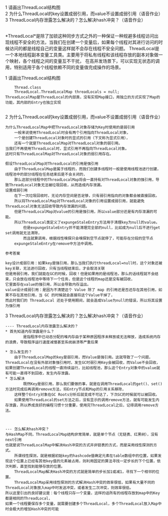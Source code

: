 1 请画出ThreadLocal结构图<br>
2 为什么ThreadLocal的key设置成弱引用，而value不设置成弱引用（语音作业）<br>
3 ThreadLocal内存泄露怎么解决的？怎么解决hash冲突？（语音作业）<br>


<br>
*ThreadLocal*是除了加锁这种同步方式之外的一种保证一种规避多线程访问出现线程不安全的方法，当我们在创建一个变量后，如果每个线程对其进行访问的时候访问的都是线程自己的变量这样就不会存在线程不安全问题。
ThreadLocal是一个本地线程副本变量工具类。主要用于将私有线程和该线程存放的副本对象做一个映射，各个线程之间的变量互不干扰，
在高并发场景下，可以实现无状态的调用，特别适用于各个线程依赖不同的变量值完成操作的场景。


1 请画出ThreadLocal结构图

```text
    Thread.class
    ThreadLocal.ThreadLocalMap threadLocals = null;
ThreadLocalMap是ThreadLocal的内部类，没有实现Map接口，用独立的方式实现了Map的功能，其内部的Entry也独立实现
    
```

2 为什么ThreadLocal的key设置成弱引用，而value不设置成弱引用（语音作业）

```text
为什么ThreadLocalMap中把ThreadLocal对象存储为Key时使用的是弱引用
    一般来说使用ThreadLocal时会有两个引用指向ThreadLocal对象，
    一个是创建ThreadLocal对象时的显式的引用（下文称为显式引用），
    还有一个就是ThreadLocalMap对ThreadLocal对象的弱引用。
当我们不再使用ThreadLocal时，显式引用不再指向ThreadLocal对象。
这时只有ThreadLocalMap对ThreadLocal对象的弱引用存在。

假设ThreadLocalMap对ThreadLocal的引用是强引用
    由于ThreadLocalMap是属于线程的，而我们创建多线程时一般是使用线程池进行创建，线程池中的部分线程在任务结束后是不会关闭的，
    那么这部分线程中的ThreadLocalMap将会一直持有对ThreadLocal对象的强引用，导致ThreadLocal对象无法被垃圾回收，从而造成内存泄漏。
设置成弱引用
    在下一次垃圾回收时，无论内存空间是否足够，只有弱引用指向的对象都会被直接回收。
    所以将ThreadLocalMap对ThreadLocal对象的引用设置成弱引用，就能避免ThreadLocal对象无法回收导致内存泄漏的问题。
    但是ThreadLocalMap对value的引用是强引用，所以value部分还是有内存泄漏的可能。
    所以ThreadLocal类定义了expungeStaleEntry方法用于清理key为null的value。
        但是expungeStaleEntry并不能清理完全部的null，比如成为null后不进行get set调用就无法清除，
        而且就算调用，根据线性嗅探只会嗅探到空节点就停了，可能存在分段的空节点
    expungeStaleEntry在remove中方法中调用。

参考答案

key设计成弱引用：如果key是强引用，那么当我们执行threadLocal=null时，这个对象还被key关联，无法进行回收，只有当线程结束后，才会取消关联
但是用弱引用，我们就能在GC的时候，回收！但是如果用的是线程池，那么的话线程就不会结束，只会放在线程池中等待下一个任务，但是这个线程的map还是没有被回收，
它里面存在value的强引用，所以会导致内存溢出。
value设计成弱引用：是因为不清楚这个 Value 除了 map 的引用还是否还存在其他引用，如果不存在其他引用，当 GC 的时候就会直接将这个Value干掉了，
而此时我们的 ThreadLocal 还处于使用期间，就会造成Value为null的错误，所以将其设置为强引用
```

3 ThreadLocal内存泄露怎么解决的？怎么解决hash冲突？（语音作业）

```text
---- ThreadLocal内存泄露怎么解决的？
* 首先知道内存泄露是什么？
        是指程序中已动态分配的堆内存由于某种原因程序未释放或无法释放，造成系统内存的浪费，导致程序运行速度减慢甚至系统崩溃等严重后果

* 怎么发生的？
    由于ThreadLocalMap的key是弱引用，而Value是强引用。这就导致了一个问题，ThreadLocal在没有外部对象强引用时，发生GC时弱引用Key会被回收，而Value不会回收，
如果创建ThreadLocal的线程一直持续运行，比如线程池，那么这个Entry对象中的value就有可能一直得不到回收，发生内存泄露。
* 怎么解决
        既然Key是弱引用，那么我们要做的事，就是在调用ThreadLocal的get()、set()方法时完成后再调用remove方法，将Entry节点和Map的引用关系移除，
    这样整个Entry对象在GC Roots分析后就变成不可达了，下次GC的时候就可以被回收。
    如果使用ThreadLocal的set方法之后，没有显示的调用remove方法，就有可能发生内存泄露，所以养成良好的编程习惯十分重要，使用完ThreadLocal之后，记得调用remove方法。



--- 怎么解决hash冲突？
与HashMap不同，ThreadLocalMap结构非常简单，就是单个节点（无链表、红黑树），没有next引用
也就是说ThreadLocalMap中解决Hash冲突的方式并非链表的方式，而是采用线性探测的方式。
    所谓线性探测，就是根据初始key的hashcode值确定元素在table数组中的位置，如果发现这个位置上已经有其他key值的元素被占用，则利用固定的算法寻找一定步长的下个位置，依次判断，直至找到能够存放的位置。
    ThreadLocalMap解决Hash冲突的方式就是简单的步长加1或减1，寻找下一个相邻的位置。
    ThreadLocalMap采用线性探测的方式解决Hash冲突的效率很低，如果有大量不同的ThreadLocal对象放入map中时发送冲突，或者发生二次冲突，则效率很低。
所以这里引出的良好建议是：每个线程只存一个变量，这样的话所有的线程存放到map中的Key都是相同的ThreadLocal，
如果一个线程要保存多个变量，就需要创建多个ThreadLocal，多个ThreadLocal放入Map中时会极大的增加Hash冲突的可能
```